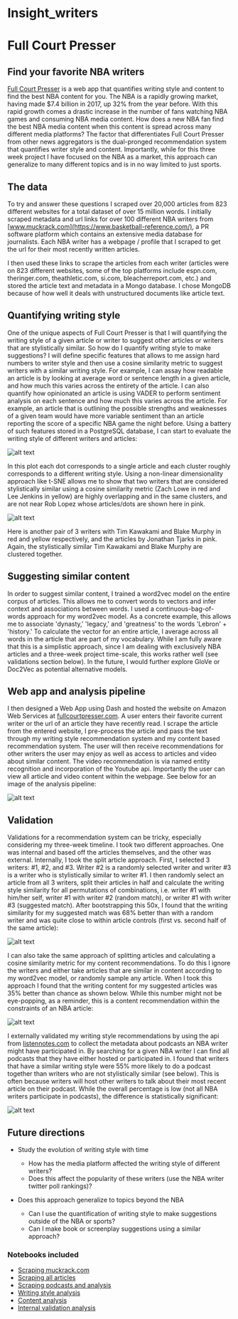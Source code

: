# Insight_writers

# Full Court Presser

## Find your favorite NBA writers

[Full Court Presser](fullcourtpresser.com) is a web app that quantifies writing style and content to find the best NBA content for you. The NBA is a rapidly growing market, having made $7.4 billion in 2017, up 32% from the year before. With this rapid growth comes a drastic increase in the number of fans watching NBA games and consuming NBA media content. How does a new NBA fan find the best NBA media content when this content is spread across many different media platforms? The factor that differentiates Full Court Presser from other news aggregators is the dual-pronged recommendation system that quantifies writer style and content. Importantly, while for this three week project I have focused on the NBA as a market, this approach can generalize to many different topics and is in no way limited to just sports.

## The data

To try and answer these questions I scraped over 20,000 articles from 823 different websites for a total dataset of over 15 million words. I initially scraped metadata and url links for over 100 different NBA writers from [www.muckrack.com](https://www.basketball-reference.com/), a PR software platform which contains an extensive media database for journalists. Each NBA writer has a webpage / profile that I scraped to get the url for their most recently written articles.

I then used these links to scrape the articles from each writer (articles were on 823 different websites, some of the top platforms include espn.com, theringer.com, theathletic.com, si.com, bleacherreport.com, etc.) and stored the article text and metadata in a Mongo database. I chose MongoDB because of how well it deals with unstructured documents like article text. 

## Quantifying writing style

One of the unique aspects of Full Court Presser is that I will quantifying the writing style of a given article or writer to suggest other articles or writers that are stylistically similar. So how do I quantify writing style to make suggestions? I will define specific features that allows to me assign hard numbers to writer style and then use a cosine similarity metric to suggest writers with a similar writing style. For example, I can assay how readable an article is by looking at average word or sentence length in a given article, and how much this varies across the entirety of the article. I can also quantify how opinionated an article is using VADER to perform sentiment analysis on each sentence and how much this varies across the article. For example, an article that is outlining the possible strengths and weaknesses of a given team would have more variable sentiment than an article reporting the score of a specific NBA game the night before. Using a battery of such features stored in a PostgreSQL database, I can start to evaluate the writing style of different writers and articles:

![alt text](figures/StyleAllArticles_black@4x-100.jpg)

In this plot each dot corresponds to a single article and each cluster roughly corresponds to a different writing style. Using a non-linear dimensionality approach like t-SNE allows me to show that two writers that are considered  stylistically similar using a cosine similarity metric (Zach Lowe in red and Lee Jenkins in yellow) are highly overlapping and in the same clusters, and are not near Rob Lopez whose articles/dots are shown here in pink.

![alt text](figures/tsne_2@4x-100.jpg)

Here is another pair of 3 writers with Tim Kawakami and Blake Murphy in red and yellow respectively, and the articles by Jonathan Tjarks in pink. Again, the stylistically similar Tim Kawakami and Blake Murphy are clustered together.

## Suggesting similar content

In order to suggest similar content, I trained a word2vec model on the entire corpus of articles. This allows me to convert words to vectors and infer context and associations between words. I used a continuous-bag-of-words approach for my word2vec model. As a concrete example, this allows me to associate 'dynasty,' 'legacy,' and 'greatness' to the words 'Lebron' + 'history.' To calculate the vector for an entire article, I average across all words in the article that are part of my vocabulary. While I am fully aware that this is a simplistic approach, since I am dealing with exclusively NBA articles and a three-week project time-scale, this works rather well (see validations section below). In the future, I would further explore GloVe or Doc2Vec as potential alternative models.

## Web app and analysis pipeline

I then designed a Web App using Dash and hosted the website on Amazon Web Services at [fullcourtpresser.com](fullcourtpresser.com). A user enters their favorite current writer or the url of an article they have recently read. I scrape the article from the entered website, I pre-process the article and pass the text through my writing style recommendation system and my content based recommendation system. The user will then receive recommendations for other writers the user may enjoy as well as access to articles and video about similar content. The video recommendation is via named entity recognition and incorporation of the Youtube api. Importantly the user can view all article and video content within the webpage. See below for an image of the analysis pipeline:

![alt text](figures/AnalysisPipeline.jpeg)

## Validation

Validations for a recommendation system can be tricky, especially considering my three-week timeline. I took two different approaches. One was internal and based off the articles themselves, and the other was external. Internally, I took the split article approach. First, I selected 3 writers: #1, #2, and #3. Writer #2 is a randomly selected writer and writer #3 is a writer who is stylistically similar to writer #1. I then randomly select an article from all 3 writers, split their articles in half and calculate the writing style similarity for all permutations of combinations, i.e. writer #1 with him/her self, writer #1 with writer #2 (random match), or writer #1 with writer #3 (suggested match). After bootstrapping this 50x, I found that the writing similarity for my suggested match was 68% better than with a random writer and was quite close to within article controls (first vs. second half of the same article):

![alt text](figures/StyleValidation@4x-100.jpg)

I can also take the same approach of splitting articles and calculating a cosine similarity metric for my content recommendations. To do this I ignore the writers and either take articles that are similar in content according to my word2vec model, or randomly sample any article. When I took this approach I found that the writing content for my suggested articles was 35% better than chance as shown below. While this number might not be eye-popping, as a reminder, this is a content recommendation within the constraints of an NBA article:

![alt text](figures/ContentValidation@4x-100.jpg)

I externally validated my writing style recommendations by using the api from [listennotes.com](www.listennotes.com) to collect the metadata about podcasts an NBA writer might have participated in. By searching for a given NBA writer I can find all podcasts that they have either hosted or participated in. I found that writers that have a similar writing style were 55% more likely to do a podcast together than writers who are not stylistically similar (see below). This is often because writers will host other writers to talk about their most recent article on their podcast. While the overall percentage is low (not all NBA writers participate in podcasts), the difference is statistically significant:

![alt text](figures/ExternalValidation@4x-100.jpg)

## Future directions

* Study the evolution of writing style with time
	* How has the media platform affected the writing style of different writers?
	* Does this affect the popularity of these writers (use the NBA writer twitter poll rankings)?

* Does this approach generalize to topics beyond the NBA
	* Can I use the quantification of writing style to make suggestions outside of the NBA or sports?
	* Can I make book or screenplay suggestions using a similar approach?


### Notebooks included

* [Scraping muckrack.com](get_content/Test_getMuckrack.ipynb)
* [Scraping all articles](get_content/Test_ScrapeContent.ipynb)
* [Scraping podcasts and analysis](get_content/get_podcast_info_new.ipynb)
* [Writing style analysis](process_text/analyze_articles.ipynb)
* [Content analysis](get_content/content_comparison.ipynb)
* [Internal validation analysis](validation/validations_notebook.ipynb)










